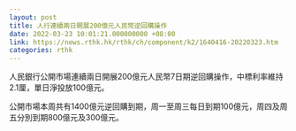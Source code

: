 ```yaml
---
layout: post
title: 人行連續兩日開展200億元人民幣逆回購操作
date: 2022-03-23 10:01:21.000000000 +08:00
link: https://news.rthk.hk/rthk/ch/component/k2/1640416-20220323.htm
categories: rthk
---
```


人民銀行公開市場連續兩日開展200億元人民幣7日期逆回購操作，中標利率維持2.1厘，單日淨投放100億元。

公開市場本周共有1400億元逆回購到期，周一至周三每日到期100億元，周四及周五分別到期800億元及300億元。
